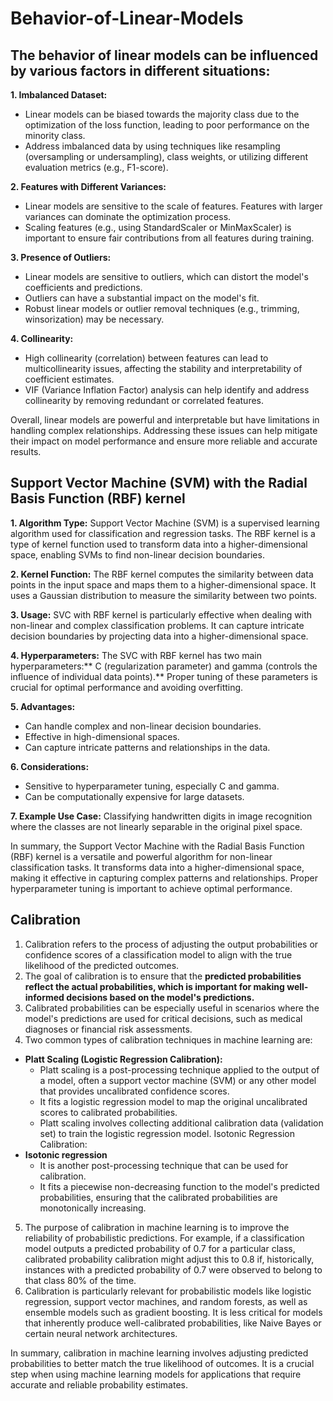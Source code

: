 # Behavior-of-Linear-Models

## The behavior of linear models can be influenced by various factors in different situations:

**1. Imbalanced Dataset:**
* Linear models can be biased towards the majority class due to the optimization of the loss function, leading to poor performance on the minority class.
* Address imbalanced data by using techniques like resampling (oversampling or undersampling), class weights, or utilizing different evaluation metrics (e.g., F1-score).

**2. Features with Different Variances:**
* Linear models are sensitive to the scale of features. Features with larger variances can dominate the optimization process.
* Scaling features (e.g., using StandardScaler or MinMaxScaler) is important to ensure fair contributions from all features during training.
  
**3. Presence of Outliers:**

* Linear models are sensitive to outliers, which can distort the model's coefficients and predictions.
* Outliers can have a substantial impact on the model's fit.
* Robust linear models or outlier removal techniques (e.g., trimming, winsorization) may be necessary.
  
**4. Collinearity:**
* High collinearity (correlation) between features can lead to multicollinearity issues, affecting the stability and interpretability of coefficient estimates.
* VIF (Variance Inflation Factor) analysis can help identify and address collinearity by removing redundant or correlated features.

Overall, linear models are powerful and interpretable but have limitations in handling complex relationships. Addressing these issues can help mitigate their impact on model performance and ensure more reliable and accurate results.

## Support Vector Machine (SVM) with the Radial Basis Function (RBF) kernel 

**1. Algorithm Type:** Support Vector Machine (SVM) is a supervised learning algorithm used for classification and regression tasks. The RBF kernel is a type of kernel function used to transform data into a higher-dimensional space, enabling SVMs to find non-linear decision boundaries.

**2. Kernel Function:** The RBF kernel computes the similarity between data points in the input space and maps them to a higher-dimensional space. It uses a Gaussian distribution to measure the similarity between two points.

**3. Usage:** SVC with RBF kernel is particularly effective when dealing with non-linear and complex classification problems. It can capture intricate decision boundaries by projecting data into a higher-dimensional space.

**4. Hyperparameters:** The SVC with RBF kernel has two main hyperparameters:** C (regularization parameter) and gamma (controls the influence of individual data points).** Proper tuning of these parameters is crucial for optimal performance and avoiding overfitting.

**5. Advantages:**
* Can handle complex and non-linear decision boundaries.
* Effective in high-dimensional spaces.
* Can capture intricate patterns and relationships in the data.
  
**6. Considerations:**
* Sensitive to hyperparameter tuning, especially C and gamma.
* Can be computationally expensive for large datasets.
  
**7. Example Use Case:** Classifying handwritten digits in image recognition where the classes are not linearly separable in the original pixel space.

In summary, the Support Vector Machine with the Radial Basis Function (RBF) kernel is a versatile and powerful algorithm for non-linear classification tasks. It transforms data into a higher-dimensional space, making it effective in capturing complex patterns and relationships. Proper hyperparameter tuning is important to achieve optimal performance.

## Calibration
1. Calibration refers to the process of adjusting the output probabilities or confidence scores of a classification model to align with the true likelihood of the predicted outcomes.
2. The goal of calibration is to ensure that the **predicted probabilities reflect the actual probabilities, which is important for making well-informed decisions based on the model's predictions.**
3. Calibrated probabilities can be especially useful in scenarios where the model's predictions are used for critical decisions, such as medical diagnoses or financial risk assessments.
4. Two common types of calibration techniques in machine learning are:
* **Platt Scaling (Logistic Regression Calibration):**
  * Platt scaling is a post-processing technique applied to the output of a model, often a support vector machine (SVM) or any other model that provides uncalibrated confidence scores.
  * It fits a logistic regression model to map the original uncalibrated scores to calibrated probabilities.
  * Platt scaling involves collecting additional calibration data (validation set) to train the logistic regression model.
Isotonic Regression Calibration:
* **Isotonic regression**
  * It is another post-processing technique that can be used for calibration.
  * It fits a piecewise non-decreasing function to the model's predicted probabilities, ensuring that the calibrated probabilities are monotonically increasing.

5. The purpose of calibration in machine learning is to improve the reliability of probabilistic predictions. For example, if a classification model outputs a predicted probability of 0.7 for a particular class, calibrated probability calibration might adjust this to 0.8 if, historically, instances with a predicted probability of 0.7 were observed to belong to that class 80% of the time.
6. Calibration is particularly relevant for probabilistic models like logistic regression, support vector machines, and random forests, as well as ensemble models such as gradient boosting. It is less critical for models that inherently produce well-calibrated probabilities, like Naive Bayes or certain neural network architectures.

In summary, calibration in machine learning involves adjusting predicted probabilities to better match the true likelihood of outcomes. It is a crucial step when using machine learning models for applications that require accurate and reliable probability estimates.
